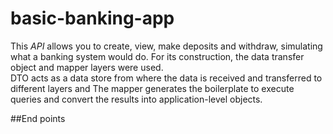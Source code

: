 # basic-banking-app
This <em> API</em> allows you to create, view, make deposits and withdraw, simulating what a banking system would do. For its construction, the data transfer object and mapper layers were used. <br>
DTO acts as a data store from where the data is received and transferred to different layers and The mapper generates the boilerplate to execute queries and convert the results into application-level objects.

##End points
